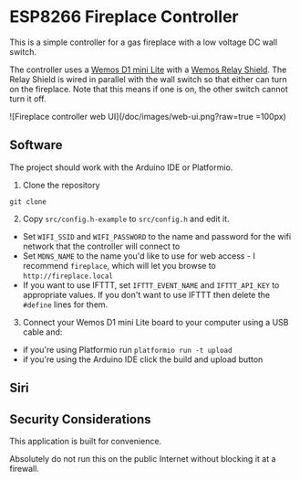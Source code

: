 # ESP8266 Fireplace Controller

This is a simple controller for a gas fireplace with a low voltage DC wall switch.

The controller uses a [Wemos D1 mini Lite](https://wiki.wemos.cc/products:d1:d1_mini_lite) with a [Wemos Relay Shield](https://wiki.wemos.cc/products:d1_mini_shields:relay_shield). The Relay Shield is wired in parallel with the wall switch so that either can turn on the fireplace. Note that this means if one is on, the other switch cannot turn it off.

![Fireplace controller web UI](/doc/images/web-ui.png?raw=true =100px)

## Software

The project should work with the Arduino IDE or Platformio.

1. Clone the repository
```
git clone
```
2. Copy `src/config.h-example` to `src/config.h` and edit it.
- Set `WIFI_SSID` and `WIFI_PASSWORD` to the name and password for the wifi network that the controller will connect to
- Set `MDNS_NAME` to the name you'd like to use for web access - I recommend `fireplace`, which will let you browse to `http://fireplace.local`
- If you want to use IFTTT, set `IFTTT_EVENT_NAME` and `IFTTT_API_KEY` to appropriate values. If you don't want to use IFTTT then delete the `#define` lines for them.

3. Connect your Wemos D1 mini Lite board to your computer using a USB cable and:
- if you're using Platformio run `platformio run -t upload`
- if you're using the Arduino IDE click the build and upload button

## Siri

## Security Considerations

This application is built for convenience.

Absolutely do not run this on the public Internet without blocking it at a firewall.
